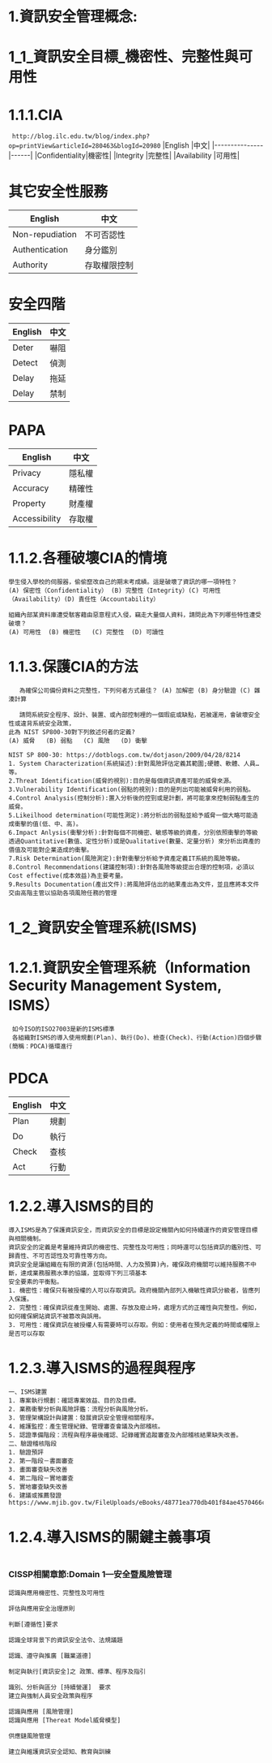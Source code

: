 
# 1.資訊安全管理概念:
# 1_1_資訊安全目標_機密性、完整性與可用性
   # 1.1.1.CIA
  ``` http://blog.ilc.edu.tw/blog/index.php?op=printView&articleId=280463&blogId=20980```
   |English        |中文|
   |---------------|------|
   |Confidentiality|機密性|
   |Integrity      |完整性|
   |Availability   |可用性|
  
  # 其它安全性服務
   |English        |中文|
   |---------------|------|
   |Non-repudiation|不可否認性  |
   |Authentication |身分鑑別    |
   |Authority      |存取權限控制|
   
   # 安全四階
   |English        |中文|
   |---------------|------|
   |Deter      |嚇阻|
   |Detect     |偵測|
   |Delay      |拖延|
   |Delay      |禁制|
   # PAPA
   |English        |中文|
   |---------------|------|
   |Privacy            |隱私權|
   |Accuracy           |精確性|
   |Property           |財產權|
   |Accessibility      |存取權|

   
  # 1.1.2.各種破壞CIA的情境
```
學生侵入學校的伺服器，偷偷竄改自己的期末考成績。這是破壞了資訊的哪一項特性？
(A) 保密性（Confidentiality） (B) 完整性（Integrity）(C) 可用性（Availability）(D) 責任性（Accountability）
```
```
組織內部某資料庫遭受駭客藉由惡意程式入侵，竊走大量個人資料，請問此為下列哪些特性遭受破壞？
(A) 可用性  (B) 機密性   (C) 完整性  (D) 可讀性
```   
  # 1.1.3.保護CIA的方法
```
   為確保公司備份資料之完整性，下列何者方式最佳？ (A) 加解密 (B) 身分驗證 (C) 雜湊計算 
```
```
   請問系統安全程序、設計、裝置、或內部控制裡的一個瑕疵或缺點，若被運用，會破壞安全性或違背系統安全政策，
此為 NIST SP800-30對下列敘述何者的定義?
(A) 威脅   (B) 弱點   (C) 風險   (D) 衝擊
```
```
NIST SP 800-30: https://dotblogs.com.tw/dotjason/2009/04/28/8214
1. System Characterization(系統描述):針對風險評估定義其範圍;硬體、軟體、人員…等。
2.Threat Identification(威脅的視別):目的是每個資訊資產可能的威脅來源。
3.Vulnerability Identification(弱點的視別):目的是列出可能被威脅利用的弱點。
4.Control Analysis(控制分析):置入分析後的控剄或是計劃，將可能拿來控制弱點產生的威脅。
5.Likeilhood determination(可能性測定):將分析出的弱點並給予威脅一個大略可能造成衝擊的值(低、中、高)。
6.Impact Anlysis(衝擊分析):針對每個不同機密、敏感等級的資產，分別依照衝擊的等級透過Quantitative(數值、定性分析)或是Qualitative(數量、定量分析) 來分析出資產的價值及可能對企業造成的衝擊。
7.Risk Determination(風險測定):針對衝擊分析給予資產定義IT系統的風險等級。
8.Control Recommendations(建議控制項):針對各風險等級提出合理的控制項，必須以Cost effective(成本效益)為主要考量。
9.Results Documentation(產出文件):將風險評估出的結果產出為文件，並且應將本文件交由高階主管以協助各項風險任務的管理
```

# 1_2_資訊安全管理系統(ISMS)

  # 1.2.1.資訊安全管理系統（Information Security Management System, ISMS）
  ```
   如今ISO的ISO27003是新的ISMS標準
   各組織對ISMS的導入使用規劃(Plan)、執行(Do)、檢查(Check)、行動(Action)四個步驟(簡稱：PDCA)循環進行
  ``` 
   # PDCA
   |English    |中文|
   |-----------|----|
   |Plan       |規劃|
   |Do         |執行|
   |Check      |查核|
   |Act        |行動|
  # 1.2.2.導入ISMS的目的
   ```
導入ISMS是為了保護資訊安全，而資訊安全的目標是設定機關內如何持續運作的資安管理目標與相關機制。
資訊安全的定義是考量維持資訊的機密性、完整性及可用性；同時還可以包括資訊的鑑別性、可歸責性、不可否認性及可靠性等方向。
資訊安全是讓組織在有限的資源(包括時間、人力及預算)內，確保政府機關可以維持服務不中斷，達成業務服務水準的協議，並取得下列三項基本
安全要素的平衡點。
1. 機密性：確保只有被授權的人可以存取資訊。政府機關內部列入機敏性資訊分級者，皆應列入保護。
2. 完整性：確保資訊從產生開始、處置、存放及廢止時，處理方式的正確性與完整性。例如，如何確保網站資訊不被篡改與誤用。
3. 可用性：確保資訊在被授權人有需要時可以存取。例如：使用者在預先定義的時間或權限上是否可以存取
   ```
 #  1.2.3.導入ISMS的過程與程序
   ```
 一、ISMS建置
1. 專案執行規劃：確認專案效益、目的及目標。
2. 業務衝擊分析與風險評鑑：流程分析與風險分析。
3. 管理架構設計與建置：發展資訊安全管理相關程序。
4. 維護監控：產生管理紀錄、管理審查會議及內部稽核。
5. 認證準備階段：流程與程序最後確認、記錄確實追蹤審查及內部稽核結果缺失改善。
二、驗證稽核階段
1. 驗證預評
2. 第一階段－書面審查
3. 畫面審查缺失改善
4. 第二階段－實地審查
5. 實地審查缺失改善
6. 建議或推薦發證
https://www.mjib.gov.tw/FileUploads/eBooks/48771ea770db401f84ae4570466c26b2/Section_file/081c9cc80f4945e0bbee31f0179efb21.pdf
   ```
 #  1.2.4.導入ISMS的關鍵主義事項
 ```

 ```
### CISSP相關章節:Domain 1—安全暨風險管理
```
認識與應用機密性、完整性及可用性

評估與應用安全治理原則

判斷[遵循性]要求

認識全球背景下的資訊安全法令、法規議題

認識、遵守與推廣 [職業道德]

制定與執行[資訊安全]之 政策、標準、程序及指引

識別、分析與區分 [持續營運]  要求
建立與強制人員安全政策與程序

認識與應用 [風險管理]
認識與應用 [Thereat Model威脅模型]

供應鏈風險管理

建立與維護資訊安全認知、教育與訓練
```


